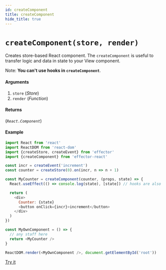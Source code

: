 ```yaml
---
id: createComponent
title: createComponent
hide_title: true
---
```


# `createComponent(store, render)`

Creates store-based React component. The `createComponent` is useful to transfer logic and data in state to your View component.

Note: **You can't use hooks in `createComponent`**.

#### Arguments

1. `store` (_Store_)
2. `render` (_Function_)

#### Returns

(_`React.Component`_)

#### Example

```js
import React from 'react'
import ReactDOM from 'react-dom'
import {createStore, createEvent} from 'effector'
import {createComponent} from 'effector-react'

const incr = createEvent('increment')
const counter = createStore(0).on(incr, n => n + 1)

const MyCounter = createComponent(counter, (props, state) => {
  React.useEffect(() => console.log(state), [state]) // hooks are also available

  return (
    <div>
      Counter: {state}
      <button onClick={incr}>increment</button>
    </div>
  )
})

const MyOwnComponent = () => {
  // any staff here
  return <MyCounter />
}

ReactDOM.render(<MyOwnComponent />, document.getElementById('root'))
```
[Try it](https://share.effector.dev/9EtosES7)